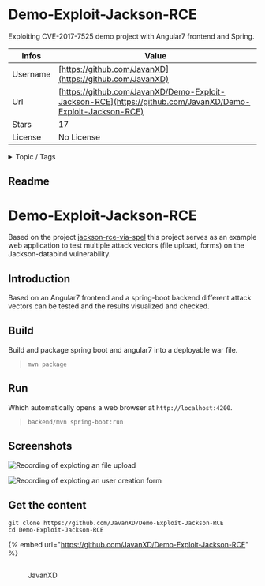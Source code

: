 # Demo-Exploit-Jackson-RCE

Exploiting CVE-2017-7525 demo project with Angular7 frontend and Spring.

| Infos    | Value                                                              |
| -------- | -------------------------------------------------------------------|
| Username | [https://github.com/JavanXD](https://github.com/JavanXD) |
| Url      | [https://github.com/JavanXD/Demo-Exploit-Jackson-RCE](https://github.com/JavanXD/Demo-Exploit-Jackson-RCE)                                               |
| Stars    | 17                                                          |
| License  | No License                                                        |

<details>

<summary>Topic / Tags</summary>



</details>

## Readme

# Demo-Exploit-Jackson-RCE
Based on the project [jackson-rce-via-spel](https://github.com/irsl/jackson-rce-via-spel) this project serves as an example web application to test multiple attack vectors (file upload, forms) on the Jackson-databind vulnerability. 

## Introduction
Based on an Angular7 frontend and a spring-boot backend different attack vectors can be tested and the results visualized and checked.

## Build
Build and package spring boot and angular7 into a deployable war file.
> `mvn package`

## Run
Which automatically opens a web browser at `http://localhost:4200`. 
> `backend/mvn spring-boot:run`
	
## Screenshots

![Recording of exploting an file upload](docs/file-upload.gif)

![Recording of exploting an user creation form](docs/new-user.gif)



## Get the content

```
git clone https://github.com/JavanXD/Demo-Exploit-Jackson-RCE
cd Demo-Exploit-Jackson-RCE
```

{% embed url="https://github.com/JavanXD/Demo-Exploit-Jackson-RCE" %}

<figure><img src="https://avatars.githubusercontent.com/u/4342160?v=4" alt=""><figcaption><p>JavanXD</p></figcaption></figure>
